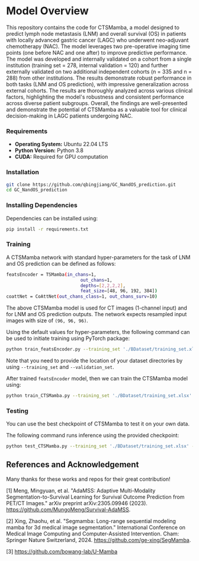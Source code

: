 # Model Overview
This repository contains the code for CTSMamba, a model designed to predict lymph node metastasis (LNM) and overall survival (OS) in patients with locally advanced gastric cancer (LAGC) who underwent neo-adjuvant chemotherapy (NAC). The model leverages two pre-operative imaging time points (one before NAC and one after) to improve predictive performance.
The model was developed and internally validated on a cohort from a single institution (training set = 278, internal validation = 120) and further externally validated on two additional independent cohorts (n = 335 and n = 288) from other institutions. The results demonstrate robust performance in both tasks (LNM and OS prediction), with impressive generalization across external cohorts. 
The results are thoroughly analyzed across various clinical factors, highlighting the model's robustness and consistent performance across diverse patient subgroups. Overall, the findings are well-presented and demonstrate the potential of CTSMamba as a valuable tool for clinical decision-making in LAGC patients undergoing NAC.

### Requirements
- **Operating System:** Ubuntu 22.04 LTS
- **Python Version:** Python 3.8
- **CUDA:** Required for GPU computation

### Installation

   ```bash
   git clone https://github.com/qbingjiang/GC_NandOS_prediction.git
   cd GC_NandOS_prediction
```

### Installing Dependencies
Dependencies can be installed using:
``` bash
pip install -r requirements.txt
```

### Training

A CTSMamba network with standard hyper-parameters for the task of LNM and OS prediction can be defined as follows:

``` bash
featsEncoder = TSMamba(in_chans=1,
                            out_chans=1,
                            depths=[2,2,2,2],
                            feat_size=[48, 96, 192, 384]) 
coattNet = CoAttNet(out_chans_class=1, out_chans_surv=10) 

```

The above CTSMamba model is used for CT images (1-channel input) and for LNM and OS prediction outputs. 
The network expects resampled input images with size of ```(96, 96, 96)```.

Using the default values for hyper-parameters, the following command can be used to initiate training using PyTorch package:
``` bash
python train_featsEncoder.py --training_set './BDataset/training_set.xlsx' --validation_set './BDataset/validation_set.xlsx' --batch_size 2

```

Note that you need to provide the location of your dataset directories by using ```--training_set``` and ```--validation_set```.

After trained ```featsEncoder``` model, then we can train the CTSMamba model using: 
``` bash
python train_CTSMamba.py --training_set './BDataset/training_set.xlsx' --validation_set './BDataset/validation_set.xlsx' --batch_size 2
```

### Testing
You can use the best checkpoint of CTSMamba to test it on your own data.

The following command runs inference using the provided checkpoint: 
``` bash
python test_CTSMamba.py --training_set './BDataset/training_set.xlsx' --validation_set './BDataset/validation_set.xlsx' --save_path_train './Bresults/pred_train.xlsx' --save_path_test './Bresults/pred_test.xlsx' --metrics_path './Bresults/metrics_table.csv'
```


## References and Acknowledgement 
Many thanks for these works and repos for their great contribution!

[1] Meng, Mingyuan, et al. "AdaMSS: Adaptive Multi-Modality Segmentation-to-Survival Learning for Survival Outcome Prediction from PET/CT Images." arXiv preprint arXiv:2305.09946 (2023). https://github.com/MungoMeng/Survival-AdaMSS.

[2] Xing, Zhaohu, et al. "Segmamba: Long-range sequential modeling mamba for 3d medical image segmentation." International Conference on Medical Image Computing and Computer-Assisted Intervention. Cham: Springer Nature Switzerland, 2024. https://github.com/ge-xing/SegMamba.

[3] https://github.com/bowang-lab/U-Mamba